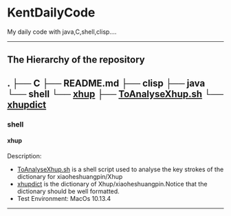 # KentDailyCode
My daily code with java,C,shell,clisp....

---
## The Hierarchy of the repository
 .
 ├── C
 ├── README.md 
 ├── clisp 
 ├── java 
 └── shell 
 	└── [xhup](./shell/xhup) 
 		├── [ToAnalyseXhup.sh](./shell/xhup/ToAnalyseXhup.sh) 
 		└── [xhupdict](./shell/xhup/xhupdict) 
---
### shell
#### xhup
Description: 
- [ToAnalyseXhup.sh](./shell/xhup/ToAnalyseXhup.sh) is a shell script used to analyse the key strokes of the dictionary for xiaoheshuangpin/Xhup
- [xhupdict](./shell/xhup/xhupdict) is the dictionary of Xhup/xiaoheshuangpin.Notice that the dictionary should be well formatted.
- Test Environment: MacOs 10.13.4
---


